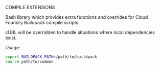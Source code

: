COMPILE EXTENSIONS

Bash library which provides extra functions and overrides for Cloud
Foundry Buildpack compile scripts.

cURL will be overridden to handle situations where local dependencies exist.

Usage:

```bash
export BUILDPACK_PATH=/path/to/buildpack
source path/to/common

```